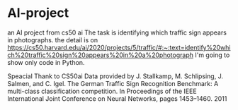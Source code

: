 # AI-project
an AI project from cs50 ai
The task is identifying which traffic sign appears in photographs.
the detail is on https://cs50.harvard.edu/ai/2020/projects/5/traffic/#:~:text=identify%20which%20traffic%20sign%20appears%20in%20a%20photograph
I'm going to show only code in Python.


Speacial Thank to CS50ai
Data provided by J. Stallkamp, M. Schlipsing, J. Salmen, and C. Igel. The German Traffic Sign Recognition Benchmark: A multi-class classification competition. In Proceedings of the IEEE International Joint Conference on Neural Networks, pages 1453–1460. 2011
